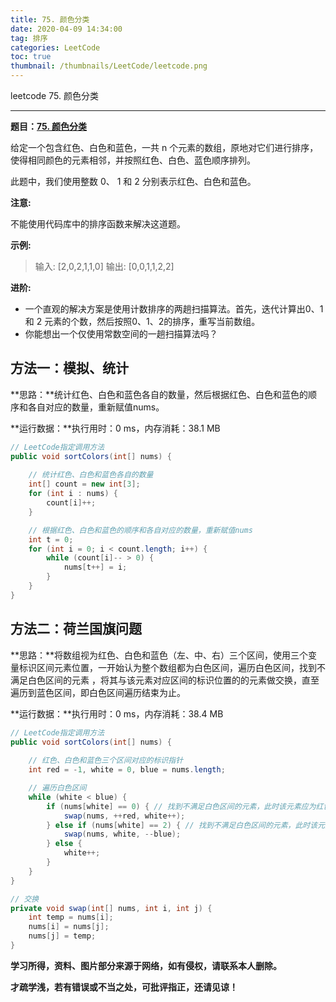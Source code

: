 ```yaml
---
title: 75. 颜色分类
date: 2020-04-09 14:34:00
tag: 排序
categories: LeetCode
toc: true
thumbnail: /thumbnails/LeetCode/leetcode.png
---
```


leetcode 75. 颜色分类

<!--more-->

---

**题目：[75. 颜色分类](https://leetcode-cn.com/problems/sort-colors/)**

给定一个包含红色、白色和蓝色，一共 n 个元素的数组，原地对它们进行排序，使得相同颜色的元素相邻，并按照红色、白色、蓝色顺序排列。

此题中，我们使用整数 0、 1 和 2 分别表示红色、白色和蓝色。

**注意:**

不能使用代码库中的排序函数来解决这道题。

**示例:**

> 输入: [2,0,2,1,1,0]
> 输出: [0,0,1,1,2,2]

**进阶:**

* 一个直观的解决方案是使用计数排序的两趟扫描算法。首先，迭代计算出0、1 和 2 元素的个数，然后按照0、1、2的排序，重写当前数组。
* 你能想出一个仅使用常数空间的一趟扫描算法吗？

## 方法一：模拟、统计

**思路：**统计红色、白色和蓝色各自的数量，然后根据红色、白色和蓝色的顺序和各自对应的数量，重新赋值nums。

**运行数据：**执行用时：0 ms，内存消耗：38.1 MB

```java
// LeetCode指定调用方法
public void sortColors(int[] nums) {
		
    // 统计红色、白色和蓝色各自的数量
    int[] count = new int[3];
    for (int i : nums) {
        count[i]++;
    }

    // 根据红色、白色和蓝色的顺序和各自对应的数量，重新赋值nums
    int t = 0;
    for (int i = 0; i < count.length; i++) {
        while (count[i]-- > 0) {
            nums[t++] = i;
        }
    }
}
```

## 方法二：荷兰国旗问题

**思路：**将数组视为红色、白色和蓝色（左、中、右）三个区间，使用三个变量标识区间元素位置，一开始认为整个数组都为白色区间，遍历白色区间，找到不满足白色区间的元素 ，将其与该元素对应区间的标识位置的的元素做交换，直至遍历到蓝色区间，即白色区间遍历结束为止。

**运行数据：**执行用时：0 ms，内存消耗：38.4 MB

```java
// LeetCode指定调用方法
public void sortColors(int[] nums) {
		
    // 红色、白色和蓝色三个区间对应的标识指针
    int red = -1, white = 0, blue = nums.length;

    // 遍历白色区间
    while (white < blue) {
        if (nums[white] == 0) { // 找到不满足白色区间的元素，此时该元素应为红色区间
            swap(nums, ++red, white++);
        } else if (nums[white] == 2) { // 找到不满足白色区间的元素，此时该元素应为蓝色区间
            swap(nums, white, --blue);
        } else {
            white++;
        }
    }
}

// 交换
private void swap(int[] nums, int i, int j) {
    int temp = nums[i];
    nums[i] = nums[j];
    nums[j] = temp;
}
```

**学习所得，资料、图片部分来源于网络，如有侵权，请联系本人删除。**

**才疏学浅，若有错误或不当之处，可批评指正，还请见谅！**